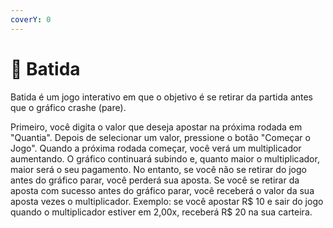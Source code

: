 ```yaml
---
coverY: 0
---
```


# 🚀 Batida

Batida  é um jogo interativo em que o objetivo é se retirar da partida antes que o gráfico crashe (pare).&#x20;

Primeiro, você digita o valor que deseja apostar na próxima rodada em "Quantia". Depois de selecionar um valor, pressione o botão "Começar o Jogo". Quando a próxima rodada começar, você verá um multiplicador aumentando. O gráfico continuará subindo e, quanto maior o multiplicador, maior será o seu pagamento. No entanto, se você não se retirar do jogo antes do gráfico parar, você perderá sua aposta. Se você se retirar da aposta com sucesso antes do gráfico parar, você receberá o valor da sua aposta vezes o multiplicador. Exemplo: se você apostar R$ 10 e sair do jogo quando o multiplicador estiver em 2,00x, receberá R$ 20 na sua carteira.
